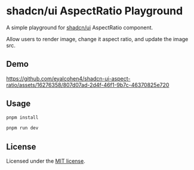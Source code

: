 # shadcn/ui AspectRatio Playground

A simple playground for [shadcn/ui](https://ui.shadcn.com) AspectRatio component.

Allow users to render image, change it aspect ratio, and update the image src.

## Demo

https://github.com/eyalcohen4/shadcn-ui-aspect-ratio/assets/16276358/807d07ad-2d4f-46f1-9b7c-46370825e720


## Usage

```bash
pnpm install

pnpm run dev
```

## License

Licensed under the [MIT license](https://github.com/shadcn/ui/blob/main/LICENSE.md).
